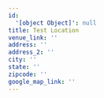 ```yaml
---
id:
  '[object Object]': null
title: Test Location
venue_link: ''
address: ''
address_2: ''
city: ''
state: ''
zipcode: ''
google_map_link: ''
---
```


